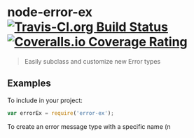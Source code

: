 # node-error-ex [![Travis-CI.org Build Status](https://img.shields.io/travis/Qix-/node-error-ex.svg?style=flat-square)](https://travis-ci.org/Qix-/node-error-ex) [![Coveralls.io Coverage Rating](https://img.shields.io/coveralls/Qix-/node-error-ex.svg?style=flat-square)](https://coveralls.io/r/Qix-/node-error-ex)
> Easily subclass and customize new Error types

## Examples
To include in your project:
```javascript
var errorEx = require('error-ex');
```

To create an error message type with a specific name (n